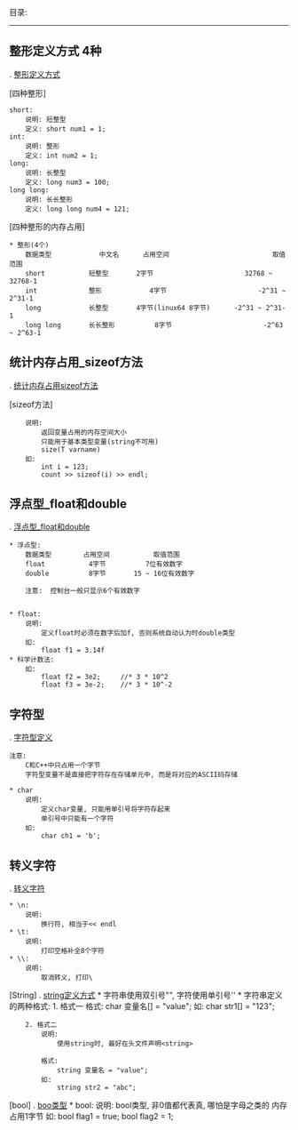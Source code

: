 目录:
    
---------------------------------------------------------------------------------

## 整形定义方式 4种
.   [整形定义方式](./_1_intType/_1_intType__4.cpp)

[四种整形]

    short:
        说明: 短整型
        定义: short num1 = 1;
    int:
        说明: 整形
        定义: int num2 = 1;
    long:
        说明: 长整型
        定义: long num3 = 100;
    long long:
        说明: 长长整形
        定义: long long num4 = 121;
 
[四种整形的内存占用]

    * 整形(4个)
        数据类型			中文名		 占用空间					       取值范围
        short			短整型		  2字节						32768 ~ 32768-1
        int				整形			  4字节						-2^31 ~ 2^31-1
        long			长整型		  4字节(linux64 8字节)		-2^31 ~ 2^31-1
        long long		长长整形		  8字节						-2^63 ~ 2^63-1

## 统计内存占用_sizeof方法
.   [统计内存占用sizeof方法](./_2_method__sizeof/sizeof_demo.cpp)

[sizeof方法]

        说明:
            返回变量占用的内存空间大小
            只能用于基本类型变量(string不可用)
            size(T varname)
        如:
            int i = 123;
            count >> sizeof(i) >> endl;


## 浮点型_float和double
.   [浮点型_float和double](./_3_float_double/float_double.cpp)

    * 浮点型:
        数据类型        占用空间		   取值范围
        float           4字节          7位有效数字
        double          8字节       15 ~ 16位有效数字
        
        注意:  控制台一般只显示6个有效数字
           

    * float:
        说明:
            定义float时必须在数字后加f, 否则系统自动认为时double类型
        如:
            float f1 = 3.14f
    * 科学计数法:
        如:
            float f2 = 3e2;     //* 3 * 10^2
            float f3 = 3e-2;    //* 3 * 10^-2

## 字符型
.   [字符型定义](./_4_char/charDemo.cpp)

    注意:
        C和C++中只占用一个字节
        字符型变量不是直接把字符存在存储单元中, 而是将对应的ASCII码存储
   
    * char
        说明:
            定义char变量, 只能用单引号将字符存起来
            单引号中只能有一个字符
        如:
            char ch1 = 'b';
## 转义字符
.   [转义字符](./_5_ESC/ESCDemo.cpp)

    * \n:
        说明:
            换行符, 相当于<< endl
    * \t:
        说明:
            打印空格补全8个字符
    * \\:
        说明:
            取消转义, 打印\

[String]
.   [string定义方式](./_6_string/stringDemo.cpp)
    * 字符串使用双引号"", 字符使用单引号''
    * 字符串定义的两种格式:
        1. 格式一
            格式:
                char 变量名[] = "value";
            如:
                char str1[] = "123";

        2. 格式二
            说明:
                使用string时, 最好在头文件声明<string>

            格式:
                string 变量名 = "value";
            如:
                string str2 = "abc";

[bool]
.   [boo类型](./_7_bool/boolDemo.cpp)
    * bool:
        说明:
            bool类型, 非0值都代表真, 哪怕是字母之类的
            内存占用1字节
        如:
            bool flag1 = true;
            bool flag2 = 1;